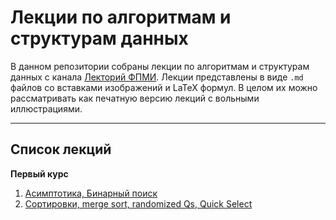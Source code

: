 # Лекции по алгоритмам и структурам данных

В данном репозитории собраны лекции по алгоритмам и структурам данных с канала [Лекторий ФПМИ](https://www.youtube.com/@lectory_fpmi). Лекции представлены в виде `.md` файлов со вставками изображений и LaTeX формул. В целом их можно рассматривать как печатную версию лекций с вольными иллюстрациями.

---

## Список лекций

**Первый курс**
1. [Асимптотика, Бинарный поиск](first_course/Lection1.md)  
2. [Сортировки, merge sort, randomized Qs, Quick Select](first_course/Lection2.md)
